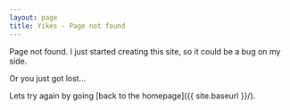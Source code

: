 ```yaml
---
layout: page
title: Yikes - Page not found
---
```


Page not found. I just started creating this site, so it could be a bug on my side.

Or you just got lost...

Lets try again by going [back to the homepage]({{ site.baseurl }}/).

